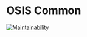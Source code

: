# OSIS Common

[![Maintainability](https://api.codeclimate.com/v1/badges/7e13a07f327547eaf4a3/maintainability)](https://codeclimate.com/github/uclouvain/osis-common/maintainability)